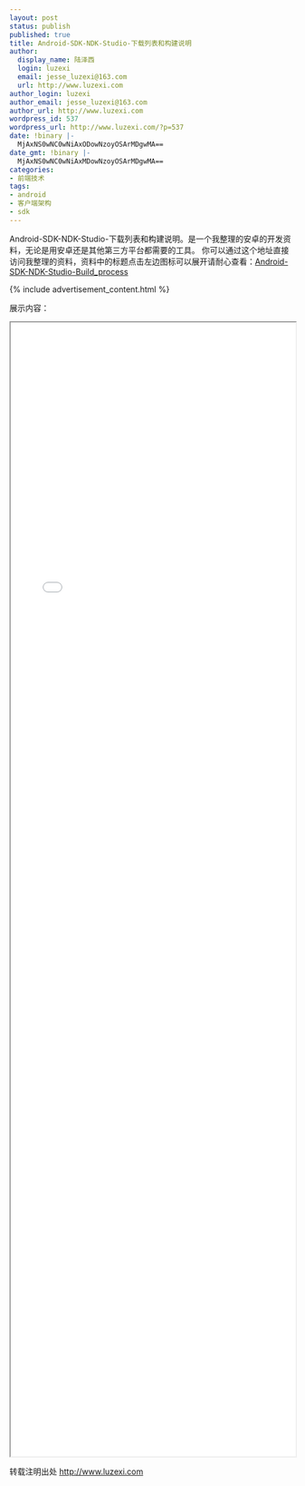```yaml
---
layout: post
status: publish
published: true
title: Android-SDK-NDK-Studio-下载列表和构建说明
author:
  display_name: 陆泽西
  login: luzexi
  email: jesse_luzexi@163.com
  url: http://www.luzexi.com
author_login: luzexi
author_email: jesse_luzexi@163.com
author_url: http://www.luzexi.com
wordpress_id: 537
wordpress_url: http://www.luzexi.com/?p=537
date: !binary |-
  MjAxNS0wNC0wNiAxODowNzoyOSArMDgwMA==
date_gmt: !binary |-
  MjAxNS0wNC0wNiAxMDowNzoyOSArMDgwMA==
categories:
- 前端技术
tags:
- android
- 客户端架构
- sdk
---
```

Android-SDK-NDK-Studio-下载列表和构建说明。是一个我整理的安卓的开发资料，无论是用安卓还是其他第三方平台都需要的工具。
你可以通过这个地址直接访问我整理的资料，资料中的标题点击左边图标可以展开请耐心查看：<a href="/static-page/android-list.html/index.html">Android-SDK-NDK-Studio-Build_process</a>

{% include advertisement_content.html %}

展示内容：
<iframe src="/static-page/android-list.html/index.html" width="100%" height="2000"></iframe>

转载注明出处 http://www.luzexi.com